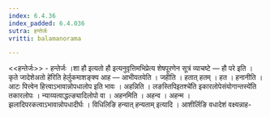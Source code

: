 ```yaml
---
index: 6.4.36
index_padded: 6.4.036
sutra: हन्तेर्जः
vritti: balamanorama

---
```

<<हन्तेर्जः>> - हन्तेर्जः ।शा हौ इत्यतो हौ इत्यनुवृत्तिमभिप्रेत्य शेषपूरणेन सूत्रं व्याचष्टे —  हौ परे इति । कृते जादेशेअतो हे॑रिति हेर्लुकमाशङ्क्य आह — आभीयतयेति । जहीति । हतात् हतम् । हत । हनानीति । आटः पित्त्वेन हित्त्वाऽभावान्नोपधालोप इति भावः । अहन्निति । लङस्तिपिइतश्चे॑ति इकारलोपेसंयोगान्तस्ये॑ति तकारलोपः । न्याय्यत्वाद्धल्ङ्यादिलोपो वा । अहनमिति । अहन्व । अहन्म । झलादिपरकत्वाऽभावान्नोपधादीर्घः । विधिलिङि हन्यात् हन्यताम् इत्यादि । आशीर्लिङि वधादेशं वक्ष्यन्नाह-
